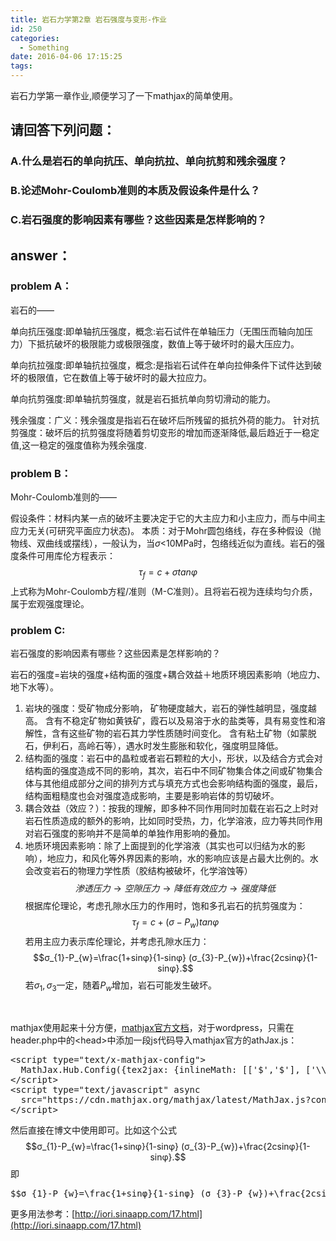 ```yaml
---
title: 岩石力学第2章 岩石强度与变形-作业
id: 250
categories:
  - Something
date: 2016-04-06 17:15:25
tags:
---
```


岩石力学第一章作业,顺便学习了一下mathjax的简单使用。

## 请回答下列问题：

### A.什么是岩石的单向抗压、单向抗拉、单向抗剪和残余强度？

### B.论述Mohr-Coulomb准则的本质及假设条件是什么？

### C.岩石强度的影响因素有哪些？这些因素是怎样影响的？

## answer：

### problem A：
岩石的——

单向抗压强度:即单轴抗压强度，概念:岩石试件在单轴压力（无围压而轴向加压力）下抵抗破坏的极限能力或极限强度，数值上等于破坏时的最大压应力。

单向抗拉强度:即单轴抗拉强度，概念:是指岩石试件在单向拉伸条件下试件达到破坏的极限值，它在数值上等于破坏时的最大拉应力。

单向抗剪强度:即单轴抗剪强度，就是岩石抵抗单向剪切滑动的能力。

残余强度：广义：残余强度是指岩石在破坏后所残留的抵抗外荷的能力。
针对抗剪强度：破坏后的抗剪强度将随着剪切变形的增加而逐渐降低,最后趋近于一稳定值,这一稳定的强度值称为残余强度.

### problem B：
Mohr-Coulomb准则的——

假设条件：材料内某一点的破坏主要决定于它的大主应力和小主应力，而与中间主应力无关(可研究平面应力状态)。
本质：对于Mohr圆包络线，存在多种假设（抛物线、双曲线或摆线），一般认为，当$σ$&lt;10MPa时，包络线近似为直线。岩石的强度条件可用库伦方程表示：$$τ_{f}=c+σtanφ$$上式称为Mohr-Coulomb方程/准则（M-C准则）。且将岩石视为连续均匀介质，属于宏观强度理论。

### problem C:
岩石强度的影响因素有哪些？这些因素是怎样影响的？

岩石的强度=岩块的强度+结构面的强度+耦合效益＋地质环境因素影响（地应力、地下水等）。

1.  岩块的强度：受矿物成分影响，
矿物硬度越大，岩石的弹性越明显，强度越高。
含有不稳定矿物如黄铁矿，霞石以及易溶于水的盐类等，具有易变性和溶解性，含有这些矿物的岩石其力学性质随时间变化。
含有粘土矿物（如蒙脱石，伊利石，高岭石等），遇水时发生膨胀和软化，强度明显降低。
2.  结构面的强度：岩石中的晶粒或者岩石颗粒的大小，形状，以及结合方式会对结构面的强度造成不同的影响，其次，岩石中不同矿物集合体之间或矿物集合体与其他组成部分之间的排列方式与填充方式也会影响结构面的强度，最后，结构面粗糙度也会对强度造成影响，主要是影响岩体的剪切破坏。
3.  耦合效益（效应？）：按我的理解，即多种不同作用同时加载在岩石之上时对岩石性质造成的额外的影响，比如同时受热，力，化学溶液，应力等共同作用对岩石强度的影响并不是简单的单独作用影响的叠加。
4.  地质环境因素影响：除了上面提到的化学溶液（其实也可以归结为水的影响），地应力，和风化等外界因素的影响，水的影响应该是占最大比例的。水会改变岩石的物理力学性质（胶结构被破坏，化学溶蚀等） $$渗透压力 →空隙压力 → 降低有效应力 → 强度降低$$根据库伦理论，考虑孔隙水压力的作用时，饱和多孔岩石的抗剪强度为：$$τ_{f}=c+(σ-P_{w})tanφ$$若用主应力表示库伦理论，并考虑孔隙水压力：
$$σ_{1}-P_{w}=\frac{1+sinφ}{1-sinφ} (σ_{3}-P_{w})+\frac{2csinφ}{1-sinφ}.$$若$σ_{1},σ_{3}$一定，随着$P_{w}$增加，岩石可能发生破坏。
&nbsp;

&nbsp;

mathjax使用起来十分方便，[mathjax官方文档](http://docs.mathjax.org/en/latest/start.html)，对于wordpress，只需在header.php中的&lt;head&gt;中添加一段js代码导入mathjax官方的athJax.js：
<pre class="lang:js decode:true">&lt;script type="text/x-mathjax-config"&gt;
  MathJax.Hub.Config({tex2jax: {inlineMath: [['$','$'], ['\\(','\\)']]}});
&lt;/script&gt;
&lt;script type="text/javascript" async
  src="https://cdn.mathjax.org/mathjax/latest/MathJax.js?config=TeX-AMS_CHTML"&gt;
&lt;/script&gt;</pre>
然后直接在博文中使用即可。比如这个公式$$σ_{1}-P_{w}=\frac{1+sinφ}{1-sinφ} (σ_{3}-P_{w})+\frac{2csinφ}{1-sinφ}.$$即
<pre class="lang:sh decode:true">$$σ_{1}-P_{w}=\frac{1+sinφ}{1-sinφ} (σ_{3}-P_{w})+\frac{2csinφ}{1-sinφ}.$$</pre>
更多用法参考：[http://iori.sinaapp.com/17.html](http://iori.sinaapp.com/17.html)